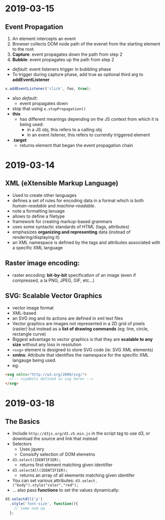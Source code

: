 # 2019-03-15
## Event Propagation
1. An element intercepts an event
1. Browser collects DOM node path of the evenet from the starting element to the root.
1. **Capture**: event propagates down the path from step 2
1. **Bubble**: event propagates up the path from step 2


- *default*: event listeners trigger in bubbling phase
- To trigger during capture phase, add true as optional third arg to **addEventListener**
``` js
x.addEventListener('click', foo, true);
```
- also *default*:
  - event propagates down
- stop that using `e.stopPropagation()`
- **this**
  - has different meanings depending on the JS context from which it is being used:
    - in a JS obj, this refers to a calling obj
    - in an event listener, this refers to currently triggered element
- **.target**
  - returns element that began the event propagation chain

# 2019-03-14
## XML (eXtensible Markup Language)
- Used to create other languages
- defines a set of rules for encoding data in a format which is both *human-readable* and *machine-readable*.
- note a formatting lanuage
- allows to define a filetype
- framework for creating markup-based grammars
- uses some syntactic standards of HTML (tags, attributes)
- emphasizes **organizing and representing** data (instead of rendering/displaying it)
- an XML namespace is defined by the tags and attributes associated with a specific XML language

## Raster image encoding:
  - raster encoding: **bit-by-bit** specification of an image (even if compressed, a la PNG, JPEG, GIF, etc...)

## SVG: Scalable Vector Graphics
- vector image format
- XML-based
- an SVG img and its actions are defined in xml text files
- Vector graphics are images not represented in a 2D grid of pixels (raster) but instead as a **list of drawing commands** (eg: line, circle, rectangle curve)
- Biggest advantage to vector graphics is that they are **scalable to any size** without any loss in resolution
- `<svg>` element is designed to store SVG code (ie: SVG XML elements)
- **xmlns**: Attribute that identifies the namespace for the specific XML langauge being used.
- eg:
``` html
<svg xmlns="http://w3.org/2000/svg/">
  <!-- <symbols defined in svg here> -->
</svg>
```

# 2019-03-18
## The Basics
- Include `http://d3js.org/d3.v5.min.js` in the script tag to use d3, or download the source and link that instead
- Selectors
  - Uses jquery
  - Consisify selection of DOM elemetns
- `d3.select(IDENTIFIER);`
  - returns first element matching given identifier
- `d3.selectAll(IDENTIFIER);`
  - returns an array of all ekements matching given identifer
- You can set various attributes: `d3.select.("body").style("color","red");`
- ... also pass **functions** to set the values dynamically:
```js
d3.selectAll('p')
  .style('font-size', function(){
    // some num op
  };
```
